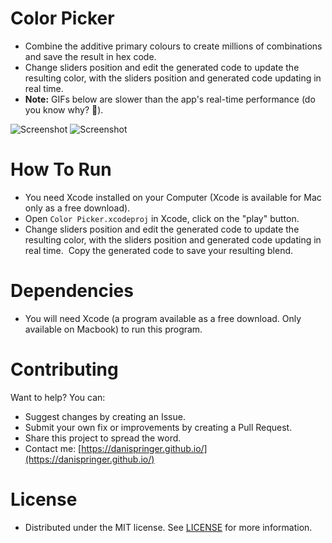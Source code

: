 # Color Picker
- Combine the additive primary colours to create millions of combinations and save the result in hex code.
- Change sliders position and edit the generated code to update the resulting color, with the sliders position and generated code updating in real time. 
- **Note:** GIFs below are slower than the app's real-time performance (do you know why? 🤔).

![Screenshot](https://raw.githubusercontent.com/DaniSpringer/color-picker/master/i/a.gif) ![Screenshot](https://raw.githubusercontent.com/DaniSpringer/color-picker/master/i/b.gif)

# How To Run
- You need Xcode installed on your Computer (Xcode is available for Mac only as a free download).
- Open `Color Picker.xcodeproj` in Xcode, click on the "play" button.
- Change sliders position and edit the generated code to update the resulting color, with the sliders position and generated code updating in real time.  Copy the generated code to save your resulting blend.

# Dependencies
- You will need Xcode (a program available as a free download. Only available on Macbook) to run this program.

# Contributing
Want to help? You can:
- Suggest changes by creating an Issue.
- Submit your own fix or improvements by creating a Pull Request.
- Share this project to spread the word.
- Contact me: [https://danispringer.github.io/](https://danispringer.github.io/)

# License
- Distributed under the MIT license. See [LICENSE](LICENSE) for more information.